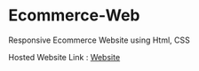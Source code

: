 # Ecommerce-Web
Responsive Ecommerce Website using Html, CSS

Hosted Website Link : <a href="https://alakhdeepsingh.github.io/Ecommerce-Web/">Website</a>
